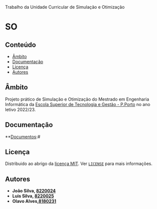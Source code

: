  Trabalho da Unidade Curricular de Simulação e Otimização

# SO

## Conteúdo

- [Âmbito](#âmbito)
- [Documentação](#documentação)
- [Licença](#licença)
- [Autores](#autores)

## Âmbito

Projeto prático de Simulação e Otimização do Mestrado em Engenharia Informática da [Escola Superior de Tecnologia e Gestão - P.Porto](https://www.estg.ipp.pt/) no ano letivo 2022/23.

## Documentação

**[Documentos](./Docs/):*#*

## Licença

Distribuido ao abrigo da [licença MIT](https://choosealicense.com/licenses/mit/). Ver [`LICENSE`](/LICENSE) para mais informações.

## Autores

- **João Silva, [8220024](https://gitlab.estg.ipp.pt/8220024)**
- **Luis Silva, [8220025](https://gitlab.estg.ipp.pt/8220025)**
- **Olavo Alves,[8180231](https://gitlab.estg.ipp.pt/8180231)**


